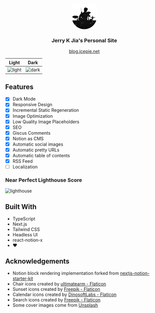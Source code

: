 <div align="center">
  <a href="https://blog.icepie.net">
    <img src="https://github.com/Jkker/blog/raw/main/public/avatar-circle.webp" alt="Logo" width="80" height="80">
  </a>
  <h3>Jerry K Jia's Personal Site</h3>
  <p align="center">
    <a href="https://blog.icepie.net/">blog.icepie.net</a>
  </p>
</div>


|                     Light                     |                    Dark                     |
| :-------------------------------------------: | :-----------------------------------------: |
| ![light](/public/previews/preview-light.webp) | ![dark](/public/previews/preview-dark.webp) |

## Features

- [x] Dark Mode
- [x] Responsive Design
- [x] Incremental Static Regeneration
- [x] Image Optimization
- [x] Low Quality Image Placeholders
- [x] SEO
- [x] Giscus Comments
- [x] Notion as CMS
- [x] Automatic social images
- [x] Automatic pretty URLs
- [x] Automatic table of contents
- [x] RSS Feed
- [ ] Localization

### Near Perfect Lighthouse Score

![lighthouse](/public/previews/lighthouse.webp)

## Built With

- TypeScript
- Next.js
- Tailwind CSS
- Headless UI
- react-notion-x
- ❤

## Acknowledgements

- Notion block rendering implementation forked from [nextjs-notion-starter-kit](https://github.com/transitive-bullshit/nextjs-notion-starter-kit)
- Chair icons created by [ultimatearm - Flaticon](https://www.flaticon.com/free-icons/chair)
- Sunset icons created by [Freepik - Flaticon](https://www.flaticon.com/free-icons/sunset)
- Calendar icons created by [DinosoftLabs - Flaticon](https://www.flaticon.com/free-icons/calendar)
- Search icons created by [Freepik - Flaticon](https://www.flaticon.com/free-icons/search)
- Some cover images come from [Unsplash](https://unsplash.com/)